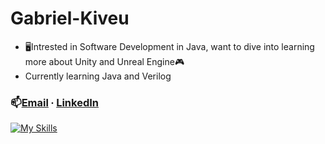 # Gabriel-Kiveu
- 🖥Intrested in Software Development in Java, want to dive into learning more about Unity and Unreal Engine🎮
- Currently learning Java and  Verilog 
### 📫[Email](mailto:gabek964@iastate.edu) ∙ [LinkedIn](https://www.linkedin.com/in/gabriel-kiveu) 
[![My Skills](https://skillicons.dev/icons?i=java,eclipse,c,&theme=dark)](https://skillicons.dev)
